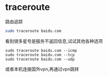 # traceroute

路由追踪

```bash
sudo traceroute baidu.com
```

看到很多星号是服务不返回信息,试试其他各种选项

```
sudo traceroute baidu.com --icmp
sudo traceroute baidu.com --tcp
sudo traceroute baidu.com --udp
```

或者本机连接国外vpn,再通过vpn跳转